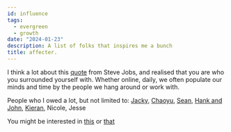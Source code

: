 ```yaml
---
id: influence
tags:
  - evergreen
  - growth
date: "2024-01-23"
description: A list of folks that inspires me a bunch
title: affecter.
---
```


I think a lot about this [quote](https://twitter.com/enterthefarm/status/1750156597819814097) from Steve Jobs, and realised that you are who you surrounded yourself with. Whether online, daily, we often populate our minds and time by the people we hang around or work with.

People who I owed a lot, but not limited to: [Jacky](https://jzhao.xyz/), [Chaoyu](https://twitter.com/chaoyu_), [Sean](https://www.linkedin.com/in/ssheng/), [Hank and John](https://www.youtube.com/@vlogbrothers), [Kieran](https://www.fourtet.net/), Nicole, Jesse

<div class="navigation-container">
  <p>You might be interested in <a href="/posts" class="">this</a> or <a href="/tags/philosophy">that</a></p>
</div>
